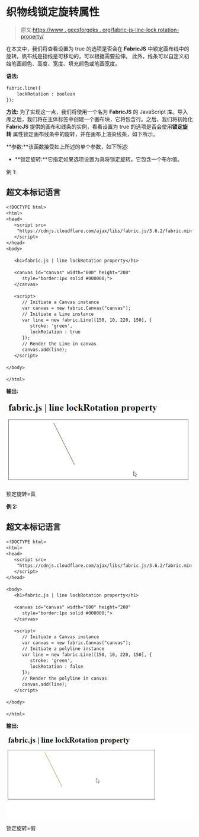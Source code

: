 # 织物线锁定旋转属性

> 原文:[https://www . geesforgeks . org/fabric-js-line-lock rotation-property/](https://www.geeksforgeeks.org/fabric-js-line-lockrotation-property/)

在本文中，我们将查看设置为 true 的选项是否会在 **FabricJS** 中锁定画布线中的旋转。帆布线是指线是可移动的，可以根据需要拉伸。 此外，线条可以自定义初始笔画颜色、高度、宽度、填充颜色或笔画宽度。

**语法:**

```
fabric.line({
    lockRotation : boolean
});
```

**方法:** 为了实现这一点，我们将使用一个名为 **FabricJS** 的 JavaScript 库。导入库之后，我们将在主体标签中创建一个画布块，它将包含行。之后，我们将初始化 **FabricJS** 提供的画布和线条的实例，看看设置为 true 的选项是否会使用**锁定旋转** 属性锁定画布线条中的旋转，并在画布上渲染线条，如下所示。

**参数:**该函数接受如上所述的单个参数，如下所述:

*   **锁定旋转:**它指定如果选项设置为真将锁定旋转。它包含一个布尔值。

例 1:

## 超文本标记语言

```
<!DOCTYPE html> 
<html> 
<head> 
   <script src= 
    "https://cdnjs.cloudflare.com/ajax/libs/fabric.js/3.6.2/fabric.min.js"> 
   </script> 
</head> 
<body> 

   <h1>fabric.js | line lockRotation property</h1>

   <canvas id="canvas" width="600" height="200"
      style="border:1px solid #000000;"> 
   </canvas>  

   <script> 
      // Initiate a Canvas instance 
      var canvas = new fabric.Canvas("canvas"); 
      // Initiate a Line instance 
      var line = new fabric.Line([150, 10, 220, 150], { 
         stroke: 'green',
         lockRotation : true
      }); 
      // Render the Line in canvas 
      canvas.add(line); 
   </script> 

</body> 

</html> 
```

**输出:**

![](img/18f4f2487ba6753f9acc22d07cc97d2e.png)

锁定旋转=真

**例 2:**

## 超文本标记语言

```
<!DOCTYPE html> 
<html> 
<head>   
   <script src= 
    "https://cdnjs.cloudflare.com/ajax/libs/fabric.js/3.6.2/fabric.min.js"> 
   </script> 
</head> 

<body> 
   <h1>fabric.js | line lockRotation property</h1>

   <canvas id="canvas" width="600" height="200"
      style="border:1px solid #000000;"> 
   </canvas> 

   <script>         
      // Initiate a Canvas instance 
      var canvas = new fabric.Canvas("canvas"); 
      // Initiate a polyline instance 
      var line = new fabric.Line([150, 10, 220, 150], { 
         stroke: 'green',
         lockRotation : false
      }); 
      // Render the polyline in canvas 
      canvas.add(line); 
   </script> 

</body> 

</html> 
```

**输出:**

![](img/1d03866ab96b3d4c9bda78944c67c64f.png)

锁定旋转=假